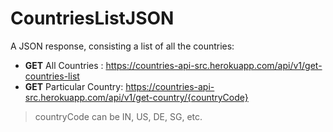 # CountriesListJSON
A JSON response, consisting a list of all the countries:

* **GET** All Countries : https://countries-api-src.herokuapp.com/api/v1/get-countries-list
* **GET** Particular Country: https://countries-api-src.herokuapp.com/api/v1/get-country/{countryCode}
> countryCode can be IN, US, DE, SG, etc.
